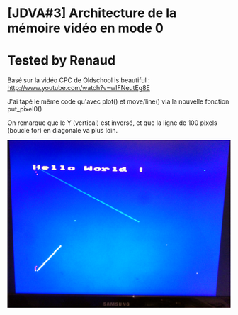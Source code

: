 # [JDVA#3] Architecture de la mémoire vidéo en mode 0
# Tested by Renaud

Basé sur la vidéo CPC de Oldschool is beautiful : http://www.youtube.com/watch?v=wIFNeutEg8E

J'ai tapé le même code qu'avec plot() et move/line() via la nouvelle fonction put_pixel0()

On remarque que le Y (vertical) est inversé, et que la ligne de 100 pixels (boucle for) en diagonale va plus loin.

![JDVA3.dsk.png](JDVA3.dsk.png)
